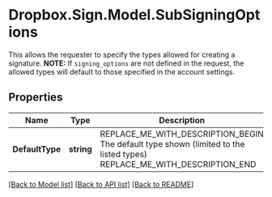 # Dropbox.Sign.Model.SubSigningOptions
This allows the requester to specify the types allowed for creating a signature.  **NOTE:** If `signing_options` are not defined in the request, the allowed types will default to those specified in the account settings.

## Properties

Name | Type | Description | Notes
------------ | ------------- | ------------- | -------------
**DefaultType** | **string** | REPLACE_ME_WITH_DESCRIPTION_BEGIN The default type shown (limited to the listed types) REPLACE_ME_WITH_DESCRIPTION_END | **Draw** | **bool** | REPLACE_ME_WITH_DESCRIPTION_BEGIN Allows drawing the signature REPLACE_ME_WITH_DESCRIPTION_END | [optional] [default to false]**Phone** | **bool** | REPLACE_ME_WITH_DESCRIPTION_BEGIN Allows using a smartphone to email the signature REPLACE_ME_WITH_DESCRIPTION_END | [optional] [default to false]**Type** | **bool** | REPLACE_ME_WITH_DESCRIPTION_BEGIN Allows typing the signature REPLACE_ME_WITH_DESCRIPTION_END | [optional] [default to false]**Upload** | **bool** | REPLACE_ME_WITH_DESCRIPTION_BEGIN Allows uploading the signature REPLACE_ME_WITH_DESCRIPTION_END | [optional] [default to false]

[[Back to Model list]](../README.md#documentation-for-models) [[Back to API list]](../README.md#documentation-for-api-endpoints) [[Back to README]](../README.md)


